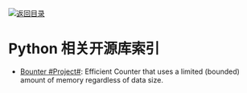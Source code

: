 [![返回目录](https://parg.co/UGo)](https://parg.co/b4z) 
 


 


 


# Python 相关开源库索引

- [Bounter #Project#](https://github.com/RaRe-Technologies/bounter): Efficient Counter that uses a limited (bounded) amount of memory regardless of data size.